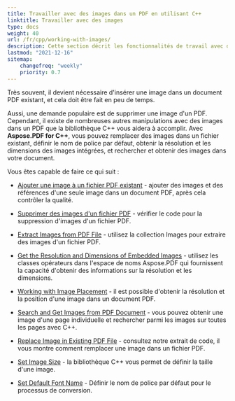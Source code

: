 ```yaml
---
title: Travailler avec des images dans un PDF en utilisant C++
linktitle: Travailler avec des images
type: docs
weight: 40
url: /fr/cpp/working-with-images/
description: Cette section décrit les fonctionnalités de travail avec des images dans un fichier PDF en utilisant la bibliothèque C++.
lastmod: "2021-12-16"
sitemap:
    changefreq: "weekly"
    priority: 0.7
---
```


Très souvent, il devient nécessaire d'insérer une image dans un document PDF existant, et cela doit être fait en peu de temps.

Aussi, une demande populaire est de supprimer une image d'un PDF. Cependant, il existe de nombreuses autres manipulations avec des images dans un PDF que la bibliothèque C++ vous aidera à accomplir. Avec **Aspose.PDF for C++**, vous pouvez remplacer des images dans un fichier existant, définir le nom de police par défaut, obtenir la résolution et les dimensions des images intégrées, et rechercher et obtenir des images dans votre document.

Vous êtes capable de faire ce qui suit :

- [Ajouter une image à un fichier PDF existant](/pdf/fr/cpp/add-image-to-existing-pdf-file/) - ajouter des images et des références d'une seule image dans un document PDF, après cela contrôler la qualité.

- [Supprimer des images d'un fichier PDF](/pdf/fr/cpp/delete-images-from-pdf-file/) - vérifier le code pour la suppression d'images d'un fichier PDF.
- [Extract Images from PDF File](/pdf/fr/cpp/extract-images-from-pdf-file/) - utilisez la collection Images pour extraire des images d'un fichier PDF.  
- [Get the Resolution and Dimensions of Embedded Images](/pdf/fr/cpp/get-resolution-and-dimensions-of-embedded-images/) - utilisez les classes opérateurs dans l'espace de noms Aspose.PDF qui fournissent la capacité d'obtenir des informations sur la résolution et les dimensions.  
- [Working with Image Placement](/pdf/fr/cpp/working-with-image-placement/) - il est possible d'obtenir la résolution et la position d'une image dans un document PDF.  
- [Search and Get Images from PDF Document](/pdf/fr/cpp/search-and-get-images-from-pdf-document/) - vous pouvez obtenir une image d'une page individuelle et rechercher parmi les images sur toutes les pages avec C++.  
- [Replace Image in Existing PDF File](/pdf/fr/cpp/replace-image-in-existing-pdf-file/) - consultez notre extrait de code, il vous montre comment remplacer une image dans un fichier PDF.  
- [Set Image Size](/pdf/fr/cpp/set-image-size/) - la bibliothèque C++ vous permet de définir la taille d'une image.  

- [Set Default Font Name](/pdf/fr/cpp/set-default-font-name/) - Définir le nom de police par défaut pour le processus de conversion.